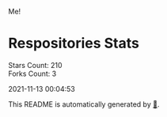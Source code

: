 Me!

# Respositories Stats
Stars Count: 210  
Forks Count: 3

2021-11-13 00:04:53  

This README is automatically generated by [🐰](https://github.com/rnitta/rnitta).
